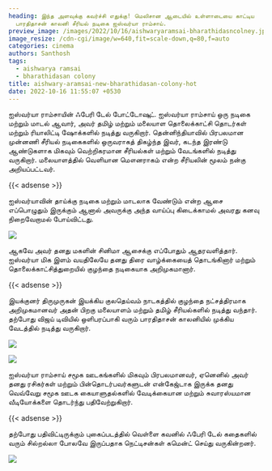 ```yaml
---
heading: இந்த அளவுக்கு கவர்ச்சி எதுக்கு! மெலிசான ஆடையில் உள்ளாடையை காட்டிய
  பாரதிதாசன் காலனி சீரியல் நடிகை ஐஸ்வர்யா ராம்சாய்.
preview_image: /images/2022/10/16/aishwaryaramsai-bharathidasncolney.jpeg
image_resize: /cdn-cgi/image/w=640,fit=scale-down,q=80,f=auto
categories: cinema
authors: Santhosh
tags:
  - aishwarya ramsai
  - bharathidasan colony
title: aishwary-aramsai-new-bharathidasan-colony-hot
date: 2022-10-16 11:55:07 +0530
---
```

ஐஸ்வர்யா ராம்சாயின் ஃபேரி டேல் போட்டோஷுட்.
ஐஸ்வர்யா ராம்சாய் ஒரு  நடிகை மற்றும் மாடல் ஆவார், அவர்  தமிழ் மற்றும் மலையாள தொலைக்காட்சி தொடர்கள் மற்றும் ரியாலிட்டி ஷோக்களில் நடித்து வருகிறார். தென்னிந்தியாவில் பிரபலமான முன்னணி சீரியல் நடிகைகளில் ஒருவராகத் திகழ்ந்த இவர், கடந்த இரண்டு ஆண்டுகளாக மிகவும் வெற்றிகரமான சீரியல்கள் மற்றும் வேடங்களில் நடித்து வருகிறார். மலையாளத்தில் வெளியான மௌனராகம் என்ற‌ சீரியலின் மூலம் நன்கு அறியப்பட்டவர். 

{{< adsense >}}


ஐஸ்வர்யாவின் தாய்க்கு நடிகை மற்றும் மாடலாக வேண்டும் என்ற ஆசை எப்பொழுதும் இருக்கும் ஆனால் அவருக்கு அந்த வாய்ப்பு கிடைக்காமல் அவரது கனவு நிறைவேறாமல் போய்விட்டது. 

![](/images/2022/10/16/aishwary-aramsai-new-bharathidasan-colony-hot.jpeg)

ஆகவே அவர் தனது மகளின் சினிமா ஆசைக்கு எப்போதும் ஆதரவளித்தார். ஐஸ்வர்யா மிக இளம் வயதிலேயே தனது திரை வாழ்க்கையைத் தொடங்கினார் மற்றும் தொலைக்காட்சித்துறையில் குழந்தை நடிகையாக அறிமுகமானார்.

{{< adsense >}}


இயக்குனர் திருமுருகன் இயக்கிய குலதெய்வம் நாடகத்தில் குழந்தை நட்சத்திரமாக அறிமுகமானவர் அதன் பிறகு மலையாளம் மற்றும் தமிழ் சீரியல்களில் நடித்து வந்தார். தற்போது விஜய் டிவியில் ஒளிபரப்பாகி வரும் பாரதிதாசன் காலனியில் முக்கிய வேடத்தில் நடித்து வருகிறார்.


![](/images/2022/10/16/aishwary-aramsai-new-bharathidasan-colony-hot2.jpeg)

![](/images/2022/10/16/aishwary-aramsai-new-bharathidasan-colony-hot4.jpeg)

ஐஸ்வர்யா ராம்சாய் சமூக ஊடகங்களில் மிகவும் பிரபலமானவர், ஏனெனில் அவர் தனது ரசிகர்கள் மற்றும் பின்தொடர்பவர்களுடன் என்கேஜ்டாக இருக்க  தனது வெவ்வேறு சமூக ஊடக கையாளுதல்களில் வேடிக்கையான மற்றும் சுவாரஸ்யமான வீடியோக்களை தொடர்ந்து பதிவேற்றுகிறார். 

{{< adsense >}}


தற்போது பதிவிட்டிருக்கும் புகைப்படத்தில் வெள்ளை கவனில் ஃபேரி டேல் கதைகளில் வரும் சில்றல்லா போலவே இருப்பதாக நெட்டிசன்கள் கமென்ட் செய்து வருகின்றனர்.

![](/images/2022/10/16/aishwary-aramsai-new-bharathidasan-colony-hot6.jpeg)